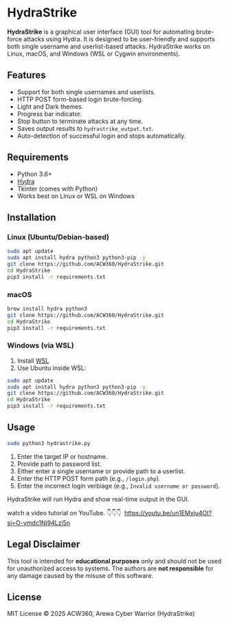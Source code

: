 # HydraStrike

**HydraStrike** is a graphical user interface (GUI) tool for automating brute-force attacks using Hydra. It is designed to be user-friendly and supports both single username and userlist-based attacks. HydraStrike works on Linux, macOS, and Windows (WSL or Cygwin environments).

## Features

- Support for both single usernames and userlists.
- HTTP POST form-based login brute-forcing.
- Light and Dark themes.
- Progress bar indicator.
- Stop button to terminate attacks at any time.
- Saves output results to `hydrastrike_output.txt`.
- Auto-detection of successful login and stops automatically.

## Requirements

- Python 3.6+
- [Hydra](https://github.com/vanhauser-thc/thc-hydra)
- Tkinter (comes with Python)
- Works best on Linux or WSL on Windows

## Installation

### Linux (Ubuntu/Debian-based)

```bash
sudo apt update
sudo apt install hydra python3 python3-pip -y
git clone https://github.com/ACW360/HydraStrike.git
cd HydraStrike
pip3 install -r requirements.txt
```

### macOS

```bash
brew install hydra python3
git clone https://github.com/ACW360/HydraStrike.git
cd HydraStrike
pip3 install -r requirements.txt
```

### Windows (via WSL)

1. Install [WSL](https://learn.microsoft.com/en-us/windows/wsl/install)
2. Use Ubuntu inside WSL:

```bash
sudo apt update
sudo apt install hydra python3 python3-pip -y
git clone https://github.com/ACW360/HydraStrike.git
cd HydraStrike
pip3 install -r requirements.txt
```

## Usage

```bash
sudo python3 hydrastrike.py
```

1. Enter the target IP or hostname.
2. Provide path to password list.
3. Either enter a single username or provide path to a userlist.
4. Enter the HTTP POST form path (e.g., `/login.php`).
5. Enter the incorrect login verbiage (e.g., `Invalid username or password`).

HydraStrike will run Hydra and show real-time output in the GUI.

watch a video tutorial on YouTube. 👇👇👇 
https://youtu.be/un1EMxju4OI?si=O-ymdc1Nj94Lzi5n

## Legal Disclaimer

This tool is intended for **educational purposes** only and should not be used for unauthorized access to systems. The authors are **not responsible** for any damage caused by the misuse of this software.

## License

MIT License © 2025 ACW360, Arewa Cyber Warrior (HydraStrike)
